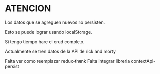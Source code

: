 # ATENCION

Los datos que se agreguen nuevos no persisten.


Esto se puede lograr usando localStorage.


Si tengo tiempo hare el crud completo.

Actualmente se tren datos de la API de rick and morty

Falta ver como reemplazar redux-thunk
Falta integrar libreria contextApi-persist
